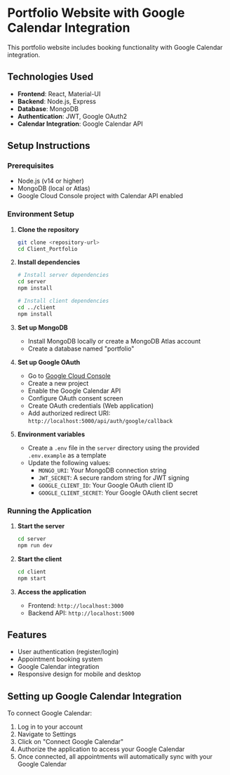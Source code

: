 # Portfolio Website with Google Calendar Integration

This portfolio website includes booking functionality with Google Calendar integration.

## Technologies Used
- **Frontend**: React, Material-UI
- **Backend**: Node.js, Express
- **Database**: MongoDB
- **Authentication**: JWT, Google OAuth2
- **Calendar Integration**: Google Calendar API

## Setup Instructions

### Prerequisites
- Node.js (v14 or higher)
- MongoDB (local or Atlas)
- Google Cloud Console project with Calendar API enabled

### Environment Setup

1. **Clone the repository**
   ```bash
   git clone <repository-url>
   cd Client_Portfolio
   ```

2. **Install dependencies**
   ```bash
   # Install server dependencies
   cd server
   npm install

   # Install client dependencies
   cd ../client
   npm install
   ```

3. **Set up MongoDB**
   - Install MongoDB locally or create a MongoDB Atlas account
   - Create a database named "portfolio"

4. **Set up Google OAuth**
   - Go to [Google Cloud Console](https://console.cloud.google.com/)
   - Create a new project
   - Enable the Google Calendar API
   - Configure OAuth consent screen
   - Create OAuth credentials (Web application)
   - Add authorized redirect URI: `http://localhost:5000/api/auth/google/callback`

5. **Environment variables**
   - Create a `.env` file in the `server` directory using the provided `.env.example` as a template
   - Update the following values:
     - `MONGO_URI`: Your MongoDB connection string
     - `JWT_SECRET`: A secure random string for JWT signing
     - `GOOGLE_CLIENT_ID`: Your Google OAuth client ID
     - `GOOGLE_CLIENT_SECRET`: Your Google OAuth client secret

### Running the Application

1. **Start the server**
   ```bash
   cd server
   npm run dev
   ```

2. **Start the client**
   ```bash
   cd client
   npm start
   ```

3. **Access the application**
   - Frontend: `http://localhost:3000`
   - Backend API: `http://localhost:5000`

## Features
- User authentication (register/login)
- Appointment booking system
- Google Calendar integration
- Responsive design for mobile and desktop

## Setting up Google Calendar Integration

To connect Google Calendar:

1. Log in to your account
2. Navigate to Settings
3. Click on "Connect Google Calendar"
4. Authorize the application to access your Google Calendar
5. Once connected, all appointments will automatically sync with your Google Calendar 